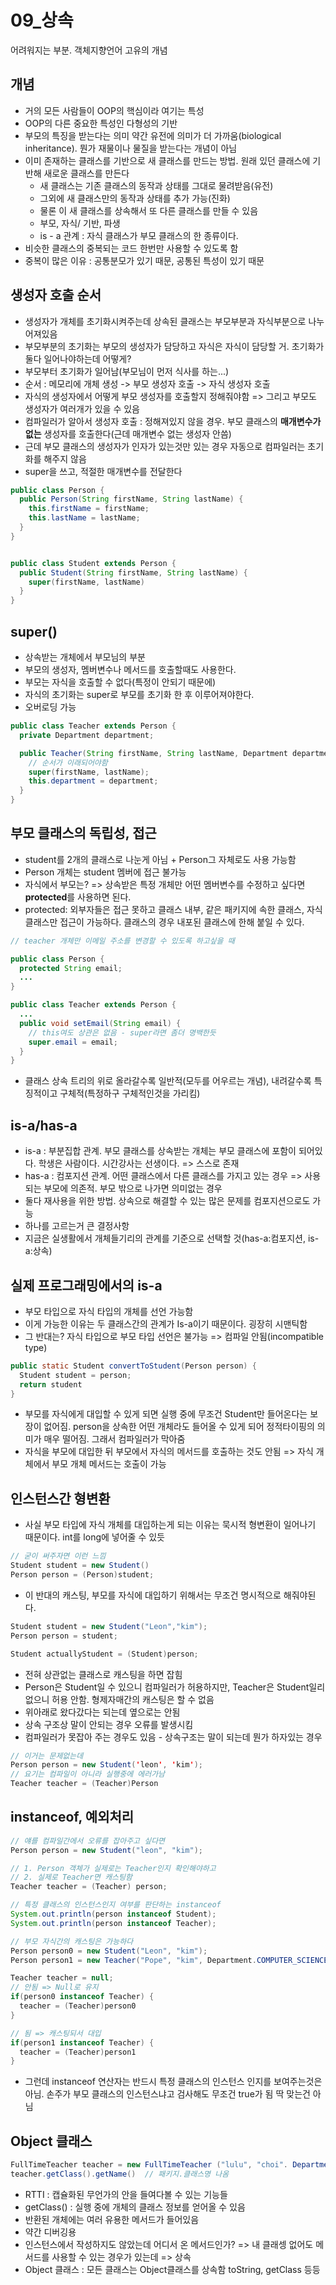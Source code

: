 # 09_상속

어려워지는 부분. 객체지향언어 고유의 개념  

## 개념

- 거의 모든 사람들이 OOP의 핵심이라 여기는 특성
- OOP의 다른 중요한 특성인 다형성의 기반
- 부모의 특징을 받는다는 의미 약간 유전에 의미가 더 가까움(biological inheritance). 뭔가 재물이나 물질을 받는다는 개념이 아님
- 이미 존재하는 클래스를 기반으로 새 클래스를 만드는 방법. 원래 있던 클래스에 기반해 새로운 클래스를 만든다
  - 새 클래스는 기존 클래스의 동작과 상태를 그대로 물려받음(유전)
  - 그외에 새 클래스만의 동작과 상태를 추가 가능(진화)
  - 물론 이 새 클래스를 상속해서 또 다른 클래스를 만들 수 있음
  - 부모, 자식/ 기반, 파생
  - is - a 관계 : 자식 클래스가 부모 클래스의 한 종류이다.
- 비슷한 클래스의 중복되는 코드 한번만 사용할 수 있도록 함
- 중복이 많은 이유 : 공통분모가 있기 때문, 공통된 특성이 있기 때문

## 생성자 호출 순서

- 생성자가 개체를 초기화시켜주는데 상속된 클래스는 부모부분과 자식부분으로 나누어져있음
- 부모부분의 초기화는 부모의 생성자가 담당하고 자식은 자식이 담당할 거. 초기화가 둘다 일어나야하는데 어떻게?
- 부모부터 초기화가 일어남(부모님이 먼저 식사를 하는...)
- 순서 : 메모리에 개체 생성 -> 부모 생성자 호출 -> 자식 생성자 호출
- 자식의 생성자에서 어떻게 부모 생성자를 호출할지 정해줘야함 => 그리고 부모도 생성자가 여러개가 있을 수 있음
- 컴파일러가 알아서 생성자 호출 : 정해져있지 않을 경우. 부모 클래스의 **매개변수가 없는** 생성자를 호출한다(근데 매개변수 없는 생성자 안씀)
- 근데 부모 클래스의 생성자가 인자가 있는것만 있는 경우 자동으로 컴파일러는 초기화를 해주지 않음
- super을 쓰고, 적절한 매개변수를 전달한다

```java
public class Person {
  public Person(String firstName, String lastName) {
    this.firstName = firstName;
    this.lastName = lastName;
  }
}


public class Student extends Person {
  public Student(String firstName, String lastName) {
    super(firstName, lastName)
  }
}
```

## super()

- 상속받는 개체에서 부모님의 부분
- 부모의 생성자, 멤버변수나 메서드를 호출할때도 사용한다.
- 부모는 자식을 호출할 수 없다(특정이 안되기 때문에)
- 자식의 초기화는 super로 부모를 초기화 한 후 이루어져야한다.
- 오버로딩 가능

```java
public class Teacher extends Person {
  private Department department;

  public Teacher(String firstName, String lastName, Department department) {
    // 순서가 이래되어야함
    super(firstName, lastName);
    this.department = department;
  }
}
```

## 부모 클래스의 독립성, 접근

- student를 2개의 클래스로 나눈게 아님 + Person그 자체로도 사용 가능함
- Person 개체는 student 멤버에 접근 불가능
- 자식에서 부모는? => 상속받은 특정 개체만 어떤 멤버변수를 수정하고 싶다면 **protected**를 사용하면 된다.
- protected: 외부자들은 접근 못하고 클래스 내부, 같은 패키지에 속한 클래스, 자식 클래스만 접근이 가능하다. 클래스의 경우 내포된 클래스에 한해 붙일 수 있다.

```java
// teacher 개체만 이메일 주소를 변경할 수 있도록 하고싶을 때

public class Person {
  protected String email;
  ...
}

public class Teacher extends Person {
  ...
  public void setEmail(String email) {
    // this여도 상관은 없음 - super라면 좀더 명백한듯
    super.email = email;
  }
}
```

- 클래스 상속 트리의 위로 올라갈수록 일반적(모두를 어우르는 개념), 내려갈수록 특징적이고 구체적(특정하구 구체적인것을 가리킴)

## is-a/has-a

- is-a : 부분집합 관계. 부모 클래스를 상속받는 개체는 부모 클래스에 포함이 되어있다. 학생은 사람이다. 시간강사는 선생이다. => 스스로 존재
- has-a : 컴포지션 관계. 어떤 클래스에서 다른 클래스를 가지고 있는 경우 => 사용되는 부모에 의존적. 부모 밖으로 나가면 의미없는 경우
- 둘다 재사용을 위한 방법. 상속으로 해결할 수 있는 많은 문제를 컴포지션으로도 가능
- 하나를 고르는거 큰 결정사항
- 지금은 실생활에서 개체들기리의 관계를 기준으로 선택할 것(has-a:컴포지션, is-a:상속)

## 실제 프로그래밍에서의 is-a

- 부모 타입으로 자식 타입의 개체를 선언 가능함
- 이게 가능한 이유는 두 클래스간의 관계가 Is-a이기 때문이다. 굉장히 시맨틱함
- 그 반대는? 자식 타입으로 부모 타입 선언은 불가능 => 컴파일 안됨(incompatible type)

```java
public static Student convertToStudent(Person person) {
  Student student = person;
  return student
}
```

- 부모를 자식에게 대입할 수 있게 되면 실행 중에 무조건 Student만 들어온다는 보장이 없어짐. person을 상속한 어떤 개체라도 들어올 수 있게 되어 정적타이핑의 의미가 매우 떨어짐. 그래서 컴파일러가 막아줌
- 자식을 부모에 대입한 뒤 부모에서 자식의 메서드를 호출하는 것도 안됨 => 자식 개체에서 부모 개체 메서드는 호출이 가능

## 인스턴스간 형변환

- 사실 부모 타입에 자식 개체를 대입하는게 되는 이유는 묵시적 형변환이 일어나기 때문이다. int를 long에 넣어줄 수 있듯

```java
// 굳이 써주자면 이런 느낌
Student student = new Student()
Person person = (Person)student;
```

- 이 반대의 캐스팅, 부모를 자식에 대입하기 위해서는 무조건 명시적으로 해줘야된다.

```java
Student student = new Student("Leon","kim");
Person person = student;

Student actuallyStudent = (Student)person;
```

- 전혀 상관없는 클래스로 캐스팅을 하면 잡힘
- Person은 Student일 수 있으니 컴파일러가 허용하지만, Teacher은 Student일리 없으니 허용 안함. 형제자매간의 캐스팅은 할 수 없음
- 위아래로 왔다갔다는 되는데 옆으로는 안됨
- 상속 구조상 말이 안되는 경우 오류를 발생시킴
- 컴파일러가 못잡아 주는 경우도 있음 - 상속구조는 말이 되는데 뭔가 하자있는 경우

```java
// 이거는 문제없는데
Person person = new Student('leon', 'kim');
// 요기는 컴파일이 아니라 실행중에 에러가남
Teacher teacher = (Teacher)Person
```

## instanceof, 예외처리

```java
// 얘를 컴파일간에서 오류를 잡아주고 싶다면
Person person = new Student("leon", "kim");

// 1. Person 객체가 실제로는 Teacher인지 확인해야하고
// 2. 실제로 Teacher면 캐스팅함
Teacher teacher = (Teacher) person;

// 특정 클래스의 인스턴스인지 여부를 판단하는 instanceof
System.out.println(person instanceof Student);
System.out.println(person instanceof Teacher);
```

```java
// 부모 자식간의 캐스팅은 가능하다
Person person0 = new Student("Leon", "kim");
Person person1 = new Teacher("Pope", "kim", Department.COMPUTER_SCIENCE);

Teacher teacher = null;
// 안됨 => Null로 유지
if(person0 instanceof Teacher) {
  teacher = (Teacher)person0
}

// 됨 => 캐스팅되서 대입
if(person1 instanceof Teacher) {
  teacher = (Teacher)person1
}
```

- 그런데 instanceof 연산자는 반드시 특정 클래스의 인스턴스 인지를 보여주는것은 아님. 손주가 부모 클래스의 인스턴스냐고 검사해도 무조건 true가 됨 딱 맞는건 아님

## Object 클래스

```java
FullTimeTeacher teacher = new FullTimeTeacher ("lulu", "choi". Department.MAGIC)
teacher.getClass().getName()  // 패키지.클래스명 나옴
```

- RTTI : 캡슐화된 무언가의 안을 들여다볼 수 있는 기능들
- getClass() : 실행 중에 개체의 클래스 정보를 얻어올 수 있음
- 반환된 개체에는 여러 유용한 메서드가 들어있음
- 약간 디버깅용
- 인스턴스에서 작성하지도 않았는데 어디서 온 메서드인가? => 내 클래셍 없어도 메서드를 사용할 수 있는 경우가 있는데 => 상속
- Object 클래스 : 모든 클래스는 Object클래스를 상속함 toString, getClass 등등